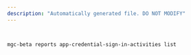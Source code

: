 ```yaml
---
description: "Automatically generated file. DO NOT MODIFY"
---
```


```bash


mgc-beta reports app-credential-sign-in-activities list

```
